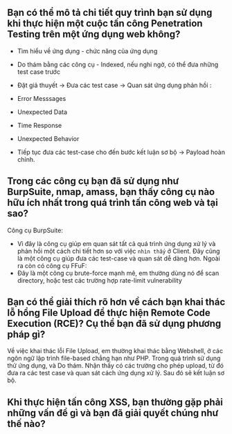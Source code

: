 ## Bạn có thể mô tả chi tiết quy trình bạn sử dụng khi thực hiện một cuộc tấn công Penetration Testing trên một ứng dụng web không?

- Tìm hiểu về ứng dụng - chức năng của ứng dụng
- Do thám bằng các công cụ - Indexed, nếu nghi ngờ, có thể đưa những test case trước
- Đặt giả thuyết -> Đưa các test case -> Quan sát ứng dụng phản hồi : 
- Error Messsages
- Unexpected Data
- Time Response
- Unexpected Behavior

- Tiếp tục đưa các test-case cho đến bước kết luận sơ bộ -> Payload hoàn chỉnh.

## Trong các công cụ bạn đã sử dụng như BurpSuite, nmap, amass, bạn thấy công cụ nào hữu ích nhất trong quá trình tấn công web và tại sao?

Công cụ BurpSuite:
- Vì đây là công cụ giúp em quan sát tất cả quá trình ứng dụng xử lý và phản hồi một cách chi tiết hơn so với việc `nhìn thấy` ở Client. Đây cũng là một công cụ giúp đưa các test-case và quan sát dễ dàng hơn.
Ngoài ra còn có công cụ FFuF:
- Đây là một công cụ brute-force mạnh mẽ, em thường dùng nó để scan directory, hoặc test các trường hợp rate-limit vulnerability

## Bạn có thể giải thích rõ hơn về cách bạn khai thác lỗ hổng File Upload để thực hiện Remote Code Execution (RCE)? Cụ thể bạn đã sử dụng phương pháp gì?

Về việc khai thác lỗi File Upload, em thường khai thác bằng Webshell, ở các ngôn ngữ lập trình file-based chẳng hạn như PHP. 
Trong quá trình sử dụng thử ứng dụng, và Do thám. Nhận thấy có các trường cho phép upload, từ đó đưa ra các test case và quan sát cách ứng dụng xử lý. Sau đó sẽ kết luận sơ bộ.

## Khi thực hiện tấn công XSS, bạn thường gặp phải những vấn đề gì và bạn đã giải quyết chúng như thế nào?

